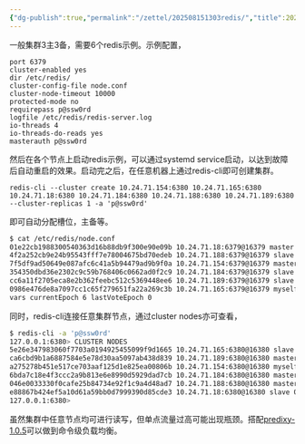 ```yaml
---
{"dg-publish":true,"permalink":"/zettel/202508151303redis/","title":202508151303,"tags":["redis","cluster"],"created":"2025-08-15T13:03:41+08:00"}
---
```



一般集群3主3备，需要6个redis示例。示例配置，

```
port 6379
cluster-enabled yes
dir /etc/redis/
cluster-config-file node.conf
cluster-node-timeout 10000
protected-mode no
requirepass p@ssw0rd
logfile /etc/redis/redis-server.log
io-threads 4
io-threads-do-reads yes
masterauth p@ssw0rd
```

然后在各个节点上启动redis示例，可以通过systemd service启动，以达到故障后自动重启的效果。启动完之后，在任意机器上通过redis-cli即可创建集群。

```
redis-cli --cluster create 10.24.71.154:6380 10.24.71.165:6380 10.24.71.18:6380 10.24.71.184:6380 10.24.71.188:6380 10.24.71.189:6380 --cluster-replicas 1 -a 'p@ssw0rd'
```

即可自动分配槽位，主备等。

```bash
$ cat /etc/redis/node.conf
01e22cb1988300540363d16b88db9f300e90e09b 10.24.71.18:6379@16379 master - 0 1723628125000 3 connected 10923-16383
4f2a252cb9e24b95543fff7e78004675bd70edeb 10.24.71.188:6379@16379 slave 7f5df9ad50649e087afc6c41a5b94479ad9b9f0a 0 1723628125090 1 connected
7f5df9ad50649e087afc6c41a5b94479ad9b9f0a 10.24.71.154:6379@16379 master - 0 1723628124083 1 connected 0-5460
354350dbd36e2302c9c59b768406c0662ad0f2c9 10.24.71.184:6379@16379 slave 01e22cb1988300540363d16b88db9f300e90e09b 0 1723628125191 3 connected
cc6a11f2705eca8e2b362feebc512c5369448ee6 10.24.71.189:6379@16379 slave 0986e476de8a7097cc1c65f279651fa22a269c3b 0 1723628125000 2 connected
0986e476de8a7097cc1c65f279651fa22a269c3b 10.24.71.165:6379@16379 myself,master - 0 1723628125000 2 connected 5461-10922
vars currentEpoch 6 lastVoteEpoch 0
```

同时，redis-cli连接任意集群节点，通过cluster nodes亦可查看，
```bash
$ redis-cli -a 'p@ssw0rd'
127.0.0.1:6380> CLUSTER NODES
5e26e347983060f7703a0194925455099f9d1665 10.24.71.165:6380@16380 slave 6bda7c18e4f3ccc2a9b813e6e8990d5929dad7cb 0 1755234623000 1 connected
ca6cbd9b1a6887584e5e78d30aa5097ab438d839 10.24.71.189:6380@16380 master - 0 1755234623000 3 connected 10923-16383
a275278b451e517ce703aaf125d1e825ea00806b 10.24.71.154:6380@16380 myself,slave ca6cbd9b1a6887584e5e78d30aa5097ab438d839 0 1755234620000 3 connected
6bda7c18e4f3ccc2a9b813e6e8990d5929dad7cb 10.24.71.184:6380@16380 master - 0 1755234624757 1 connected 0-5460
046e0033330f0cafe25b84734e92f1c9a4d48ad7 10.24.71.188:6380@16380 master - 0 1755234621753 2 connected 5461-10922
e88867b424ef5a10d61a59bb0d7999390d85cde3 10.24.71.18:6380@16380 slave 046e0033330f0cafe25b84734e92f1c9a4d48ad7 0 1755234623755 2 connected
127.0.0.1:6380> 
```

虽然集群中任意节点均可进行读写，但单点流量过高可能出现瓶颈。搭配[predixy-1.0.5](https://github.com/joyieldInc/predixy/blob/master/doc/Config-description-for-Redis-cluster.md)可以做到命令级负载均衡。